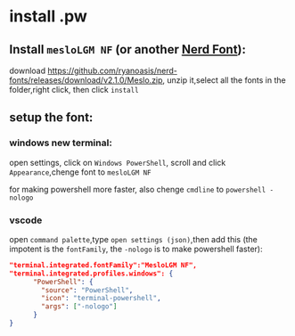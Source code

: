 # install .pw
## Install `mesloLGM NF` (or another [Nerd Font](https://www.nerdfonts.com)):

download https://github.com/ryanoasis/nerd-fonts/releases/download/v2.1.0/Meslo.zip,
unzip it,select all the fonts in the folder,right click, then click `install`

## setup the font:
### windows new terminal:
open settings, click on `Windows PowerShell`, scroll and click `Appearance`,chenge font to `mesloLGM NF`

for making powershell more faster, also chenge `cmdline` to `powershell -nologo`

### vscode 
open `command palette`,type `open settings (json)`,then add this (the impotent is the `fontFamily`, the `-nologo` is to make powershell faster):

```json
"terminal.integrated.fontFamily":"MesloLGM NF",
"terminal.integrated.profiles.windows": {
      "PowerShell": {
        "source": "PowerShell",
        "icon": "terminal-powershell",
        "args": ["-nologo"]
      }
}
```
